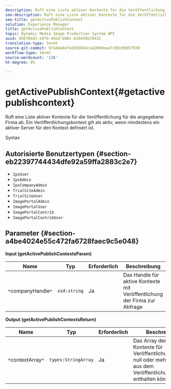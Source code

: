 ```yaml
---
description: Ruft eine Liste aktiver Kontexte für die Veröffentlichung für die angegebene Firma ab. Ein Veröffentlichungskontext gilt als aktiv, wenn mindestens ein aktiver Server für den Kontext definiert ist.
seo-description: Ruft eine Liste aktiver Kontexte für die Veröffentlichung für die angegebene Firma ab. Ein Veröffentlichungskontext gilt als aktiv, wenn mindestens ein aktiver Server für den Kontext definiert ist.
seo-title: getActivePublishContext
solution: Experience Manager
title: getActivePublishContext
topic: Dynamic Media Image Production System API
uuid: 856704d1-e97b-4d2d-b80c-620450b78432
translation-type: tm+mt
source-git-commit: 97a84e8e7edd3d834ca42069eae7c09c00d57938
workflow-type: tm+mt
source-wordcount: '138'
ht-degree: 8%

---
```



# getActivePublishContext{#getactivepublishcontext}

Ruft eine Liste aktiver Kontexte für die Veröffentlichung für die angegebene Firma ab. Ein Veröffentlichungskontext gilt als aktiv, wenn mindestens ein aktiver Server für den Kontext definiert ist.

Syntax

## Autorisierte Benutzertypen {#section-eb22397744434dfe92a59ffa2883c2e7}

* `IpsUser`
* `IpsAdmin`
* `IpsCompanyAdmin`
* `TrialSiteAdmin`
* `TrialSiteUser`
* `ImagePortalAdmin`
* `ImagePortalUser`
* `ImagePortalContrib`
* `ImagePortalContribUser`

## Parameter {#section-a4be4024e55c472fa6728faec9c5e048}

**Input (getActivePublishContextsParam)**

| Name | Typ | Erforderlich | Beschreibung |
|---|---|---|---|
| `*`companyHandle`*` | `xsd:string` | Ja | Das Handle für aktive Kontexte mit Veröffentlichung der Firma zur Abfrage |

**Output (getActivePublishContextsReturn)**

| Name | Typ | Erforderlich | Beschreibung |
|---|---|---|---|
| `*`contextArray`*` | `types:StringArray` | Ja | Das Array der aktiven Kontexte für Veröffentlichungen, die null oder mehr Werte aus dem Veröffentlichungskontext enthalten können. |


